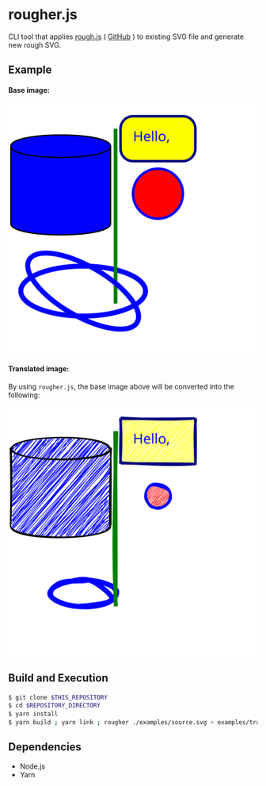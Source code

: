 # rougher.js

CLI tool that applies [rough.js](https://roughjs.com/) ( [GitHub](https://github.com/pshihn/rough) ) to existing SVG file and generate new rough SVG.

## Example

#### Base image:

<img src="./examples/source.svg" />

#### Translated image:

By using `rougher.js`, the base image above will be converted into the following:

<img src="./examples/translated.svg" />


## Build and Execution

```sh
$ git clone $THIS_REPOSITORY
$ cd $REPOSITORY_DIRECTORY
$ yarn install
$ yarn build ; yarn link ; rougher ./examples/source.svg > examples/translated.svg
```

## Dependencies

- Node.js
- Yarn
